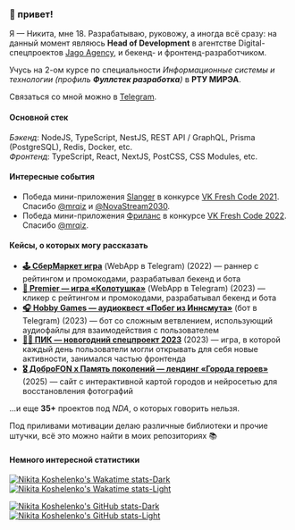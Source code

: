 ### 👀 привет!

Я — Никита, мне 18. Разрабатываю, руковожу, а иногда всё сразу: на данный момент являюсь **Head of Development** в агентстве Digital-спецпроектов [Jago Agency](https://jago.agency), и бекенд- и фронтенд-разработчиком.

Учусь на 2-ом курсе по специальности *Информационные системы и технологии (профиль **Фуллстек разработка**)* в **РТУ МИРЭА**.

Связаться со мной можно в [Telegram](https://t.me/kosheeta).

#### Основной стек
*Бэкенд*: NodeJS, TypeScript, NestJS, REST API / GraphQL, Prisma (PostgreSQL), Redis, Docker, etc. <br />
*Фронтенд*: TypeScript, React, NextJS, PostCSS, CSS Modules, etc.

#### Интересные события
- Победа мини-приложения [Slanger](https://vk.com/slanger) в конкурсе [VK Fresh Code 2021](https://vk.com/vkappsdev?from=quick_search&w=wall-166562603_3922). Спасибо [@mrqiz](https://github.com/mrqiz) и [@NovaStream2030](https://github.com/NovaStream2030). <br />
- Победа мини-приложения [Фриланс](https://vk.com/app51463173) в конкурсе [VK Fresh Code 2022](https://vk.com/vkappsdev?z=video-166562603_456239103%2Fd66ce64d1602cd2c2c%2Fpl_wall_-166562603). Спасибо [@mrqiz](https://github.com/mrqiz).

#### Кейсы, о которых могу рассказать
- **[🕹 СберМаркет игра](https://t.me/official_sbermarket/1086)** (WebApp в Telegram) (2022) — раннер с рейтингом и промокодами, разрабатывал бекенд и бота
- **[👊 Premier — игра «Колотушка»](https://www.behance.net/gallery/175072641/Kolotushka-PREMIER-x-SETTERS)** (WebApp в Telegram) (2023) — кликер с рейтингом и промокодами, разрабатывал бекенд и бота
- **[🎧 Hobby Games — аудиоквест «Побег из Иннсмута»](https://t.me/hobby_games/877)** (бот в Telegram) (2023) — бот со сложным ветвлением, использующий аудиофайлы для взаимодействия с пользователем
- **[👷‍♂️ ПИК — новогодний спецпроект 2023](https://www.behance.net/gallery/191410751/New-Years-Advent-calendar)** (2023) — игра, в которой каждый день пользователи могли открывать для себя новые активности, занимался частью фронтенда
- **[🎖️ ДоброFON x Память поколений — лендинг «Города героев»](https://t.me/jago_agency/148)** (2025) — сайт с интерактивной картой городов и нейросетью для восстановления фотографий

...и еще **35+** проектов под *NDA*, о которых говорить нельзя.

Под приливами мотивации делаю различные библиотеки и прочие штучки, всё это можно найти в моих репозиториях 📚

#### Немного интересной статистики
[![Nikita Koshelenko's Wakatime stats-Dark](https://github-readme-stats.vercel.app/api/wakatime?username=nikitakoschelenko&theme=dark&locale=en#gh-dark-mode-only)](https://github.com/kosheeta/kosheeta#gh-dark-mode-only)
[![Nikita Koshelenko's Wakatime stats-Light](https://github-readme-stats.vercel.app/api/wakatime?username=nikitakoschelenko&theme=light&locale=en#gh-light-mode-only)](https://github.com/kosheeta/kosheeta#gh-light-mode-only)

[![Nikita Koshelenko's GitHub stats-Dark](https://github-readme-stats.vercel.app/api?username=kosheeta&show_icons=true&theme=dark&locale=en#gh-dark-mode-only)](https://github.com/kosheeta/kosheeta#gh-dark-mode-only)
[![Nikita Koshelenko's GitHub stats-Light](https://github-readme-stats.vercel.app/api?username=kosheeta&show_icons=true&theme=light&locale=en#gh-light-mode-only)](https://github.com/kosheeta/kosheeta#gh-light-mode-only)
